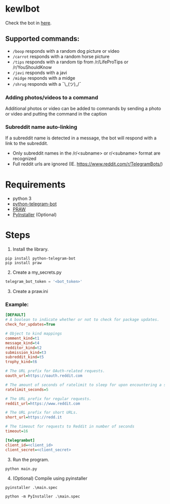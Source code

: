 # kewlbot

Check the bot in [here](https://t.me/kewlcidsbot).

## Supported commands:
- `/boop` responds with a random dog picture or video
- `/carrot` responds with a random horse picture
- `/tips` responds with a random tip from /r/LifeProTips or /r/YouShouldKnow
- `/javi` responds with a javi
- `/midge` responds with a midge
- `/shrug` responds with a ¯\\\_(ツ)_/¯

### Adding photos/videos to a command
Additional photos or video can be added to commands by sending a photo or video and putting the command in the caption

### Subreddit name auto-linking
If a subreddit name is detected in a message, the bot will respond with a link to the subreddit.
- Only subreddit names in the /r/\<subname\> or r/\<subname\> format are recognized
- Full reddit urls are ignored (IE. https://www.reddit.com/r/TelegramBots/)

# Requirements
- python 3
- [python-telegram-bot](https://github.com/python-telegram-bot/python-telegram-bot)
- [PRAW](https://github.com/praw-dev/praw)
- [PyInstaller](https://github.com/pyinstaller/pyinstaller) (Optional)

# Steps
1. Install the library.
```
pip install python-telegram-bot
pip install praw
```

2. Create a my_secrets.py
``` python
telegram_bot_token = '<bot_token>'
```

3. Create a praw.ini

### Example:
``` ini
[DEFAULT]
# A boolean to indicate whether or not to check for package updates.
check_for_updates=True

# Object to kind mappings
comment_kind=t1
message_kind=t4
redditor_kind=t2
submission_kind=t3
subreddit_kind=t5
trophy_kind=t6

# The URL prefix for OAuth-related requests.
oauth_url=https://oauth.reddit.com

# The amount of seconds of ratelimit to sleep for upon encountering a specific type of 429 error.
ratelimit_seconds=5

# The URL prefix for regular requests.
reddit_url=https://www.reddit.com

# The URL prefix for short URLs.
short_url=https://redd.it

# The timeout for requests to Reddit in number of seconds
timeout=16

[telegrambot]
client_id=<client_id>
client_secret=<client_secret>
```

3. Run the program.
```
python main.py
```

4. (Optional) Compile using pyinstaller
```
pyinstaller .\main.spec
```
```
python -m PyInstaller .\main.spec
